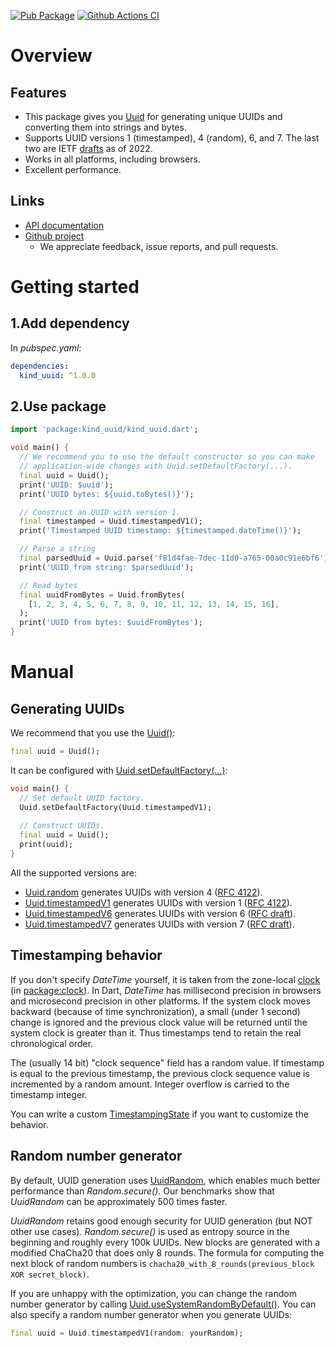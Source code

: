 [![Pub Package](https://img.shields.io/pub/v/kind_uuid.svg)](https://pub.dartlang.org/packages/kind_uuid)
[![Github Actions CI](https://github.com/dint-dev/kind_uuid/workflows/Dart%20CI/badge.svg)](https://github.com/dint-dev/kind_uuid/actions?query=workflow%3A%22Dart+CI%22)

# Overview
## Features
  * This package gives you [Uuid](https://pub.dev/documentation/kind_uuid/latest/kind_uuid/Uuid-class.html)
    for generating unique UUIDs and converting them into strings and bytes.
  * Supports UUID versions 1 (timestamped), 4 (random), 6, and 7.
    The last two are IETF [drafts](https://uuid6.github.io/uuid6-ietf-draft/) as of 2022.
  * Works in all platforms, including browsers.
  * Excellent performance.

## Links
  * [API documentation](https://pub.dev/documentation/kind_uuid/latest/)
  * [Github project](https://github.com/dint-dev/kind_uuid)
    * We appreciate feedback, issue reports, and pull requests.

# Getting started
## 1.Add dependency
In _pubspec.yaml_:
```yaml
dependencies:
  kind_uuid: ^1.0.0
```

## 2.Use package
```dart
import 'package:kind_uuid/kind_uuid.dart';

void main() {
  // We recommend you to use the default constructor so you can make
  // application-wide changes with Uuid.setDefaultFactory(...).
  final uuid = Uuid();
  print('UUID: $uuid');
  print('UUID bytes: ${uuid.toBytes()}');

  // Construct an UUID with version 1.
  final timestamped = Uuid.timestampedV1();
  print('Timestamped UUID timestamp: ${timestamped.dateTime()}');

  // Parse a string
  final parsedUuid = Uuid.parse('f81d4fae-7dec-11d0-a765-00a0c91e6bf6');
  print('UUID from string: $parsedUuid');

  // Read bytes
  final uuidFromBytes = Uuid.fromBytes(
    [1, 2, 3, 4, 5, 6, 7, 8, 9, 10, 11, 12, 13, 14, 15, 16],
  );
  print('UUID from bytes: $uuidFromBytes');
}
```

# Manual
## Generating UUIDs
We recommend that you use the [Uuid()](https://pub.dev/documentation/kind_uuid/latest/kind_uuid/Uuid/Uuid.html):
```dart
final uuid = Uuid();
```

It can be configured with [Uuid.setDefaultFactory(...)](https://pub.dev/documentation/kind_uuid/latest/kind_uuid/Uuid/setDefaultFactory.html):
```dart
void main() {
  // Set default UUID factory.
  Uuid.setDefaultFactory(Uuid.timestampedV1);
  
  // Construct UUIDs.
  final uuid = Uuid();
  print(uuid);
}
```

All the supported versions are:
  * [Uuid.random](https://pub.dev/documentation/kind_uuid/latest/kind_uuid/Uuid/random.html)
    generates UUIDs with version 4 ([RFC 4122](https://datatracker.ietf.org/doc/html/rfc4122)).
  * [Uuid.timestampedV1](https://pub.dev/documentation/kind_uuid/latest/kind_uuid/Uuid/timestampedV1.html)
    generates UUIDs with version 1 ([RFC 4122](https://datatracker.ietf.org/doc/html/rfc4122)).
  * [Uuid.timestampedV6](https://pub.dev/documentation/kind_uuid/latest/kind_uuid/Uuid/timestampedV6.html)
    generates UUIDs with version 6 ([RFC draft](https://datatracker.ietf.org/doc/html/draft-ietf-uuidrev-rfc4122bis)).
  * [Uuid.timestampedV7](https://pub.dev/documentation/kind_uuid/latest/kind_uuid/Uuid/timestampedV6.html)
    generates UUIDs with version 7 ([RFC draft](https://datatracker.ietf.org/doc/html/draft-ietf-uuidrev-rfc4122bis)).


## Timestamping behavior

If you don't specify _DateTime_ yourself, it is taken from the zone-local [clock](https://pub.dev/documentation/clock/latest/clock/clock.html)
(in [package:clock](https://pub.dev/packages/clock)). In Dart, _DateTime_ has millisecond
precision in browsers and microsecond precision in other platforms.
If the system clock moves backward (because of time synchronization), a small (under 1 second)
change is ignored and the previous clock value will be returned until the system clock is greater
than it. Thus timestamps tend to retain the real chronological order.

The (usually 14 bit) "clock sequence" field has a random value. If timestamp is equal to the
previous timestamp, the previous clock sequence value is incremented by a random amount. Integer
overflow is carried to the timestamp integer.

You can write a custom
[TimestampingState](https://pub.dev/documentation/kind_uuid/latest/kind_uuid/TimestampingState-class.html)
if you want to customize the behavior.

## Random number generator

By default, UUID generation uses [UuidRandom](https://pub.dev/documentation/kind_uuid/latest/kind_uuid/UuidRandom-class.html),
which enables much better performance than _Random.secure()_. Our benchmarks show that _UuidRandom_
can be approximately 500 times faster.

_UuidRandom_ retains good enough security for UUID generation (but NOT other use cases).
_Random.secure()_ is used as entropy source in the beginning and roughly every 100k UUIDs. New
blocks are generated with a modified ChaCha20 that does only 8 rounds. The formula for computing the
next block of random numbers is `chacha20_with_8_rounds(previous_block XOR secret_block)`.

If you are unhappy with the optimization, you can change the random number generator by calling
[Uuid.useSystemRandomByDefault()](https://pub.dev/documentation/kind_uuid/latest/kind_uuid/Uuid/useSystemRandomByDefault.html).
You can also specify a random number generator when you generate UUIDs:
```dart
final uuid = Uuid.timestampedV1(random: yourRandom);
```